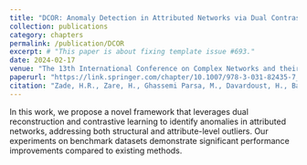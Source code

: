 ```yaml
---
title: "DCOR: Anomaly Detection in Attributed Networks via Dual Contrastive Learning Reconstruction"
collection: publications
category: chapters
permalink: /publication/DCOR
excerpt: # "This paper is about fixing template issue #693."
date: 2024-02-17
venue: "The 13th International Conference on Complex Networks and their Applications"
paperurl: "https://link.springer.com/chapter/10.1007/978-3-031-82435-7_1"
citation: "Zade, H.R., Zare, H., Ghassemi Parsa, M., Davardoust, H., Bagheri, M.S. (2025). DCOR: Anomaly Detection in Attributed Networks via Dual Contrastive Learning Reconstruction. In: Cherifi, H., Donduran, M., Rocha, L.M., Cherifi, C., Varol, O. (eds) Complex Networks & Their Applications XIII. COMPLEX NETWORKS 2024 2024. Studies in Computational Intelligence, vol 1189. Springer, Cham. https://doi.org/10.1007/978-3-031-82435-7_1"
---
```


In this work, we propose a novel framework that leverages dual reconstruction and contrastive learning to identify anomalies in attributed networks, addressing both structural and attribute-level outliers. Our experiments on benchmark datasets demonstrate significant performance improvements compared to existing methods.
